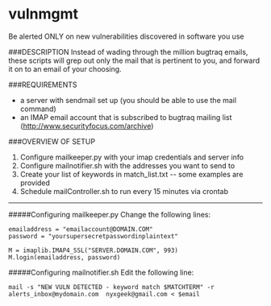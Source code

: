 # vulnmgmt
Be alerted ONLY on new vulnerabilities discovered in software you use


###DESCRIPTION
Instead of wading through the million bugtraq emails, these scripts will grep out only
the mail that is pertinent to you, and forward it on to an email of your choosing.

###REQUIREMENTS
* a server with sendmail set up (you should be able to use the mail command)
* an IMAP email account that is subscribed to bugtraq mailing list (http://www.securityfocus.com/archive)


###OVERVIEW OF SETUP
1. Configure mailkeeper.py with your imap credentials and server info
2. Configure mailnotifier.sh with the addresses you want to send to
3. Create your list of keywords in match_list.txt -- some examples are provided
4. Schedule mailController.sh to run every 15 minutes via crontab


---

#####Configuring mailkeeper.py
Change the following lines:
```
emailaddress = "emailaccount@DOMAIN.COM"
password = "yoursupersecretpasswordinplaintext"

M = imaplib.IMAP4_SSL("SERVER.DOMAIN.COM", 993)
M.login(emailaddress, password)
```

#####Configuring mailnotifier.sh
Edit the following line:
```
mail -s "NEW VULN DETECTED - keyword match $MATCHTERM" -r alerts_inbox@mydomain.com  nyxgeek@gmail.com < $email
```

